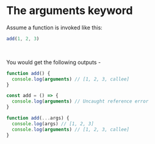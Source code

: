 # The arguments keyword

Assume a function is invoked like this:

```js
add(1, 2, 3)
```

&nbsp;

You would get the following outputs -

```js
function add() {
  console.log(arguments) // [1, 2, 3, callee]
}

const add = () => {
  console.log(arguments) // Uncaught reference error
}

function add(...args) {
  console.log(args) // [1, 2, 3]
  console.log(arguments) // [1, 2, 3, callee]
}
```

&nbsp;
